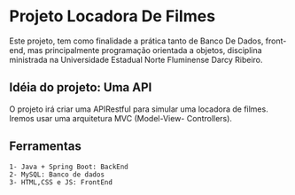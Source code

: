 
# Projeto Locadora De Filmes 

Este projeto, tem como finalidade a prática tanto de Banco De Dados, front-end, mas principalmente programação orientada a objetos, disciplina ministrada na Universidade Estadual Norte Fluminense Darcy Ribeiro. 

## Idéia do projeto: Uma API

O projeto irá criar uma APIRestful para simular uma locadora de filmes. Iremos usar uma arquitetura MVC (Model-View- Controllers).

## Ferramentas

    1- Java + Spring Boot: BackEnd
    2- MySQL: Banco de dados
    3- HTML,CSS e JS: FrontEnd
